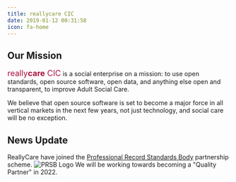 ```yaml
---
title: reallycare CIC
date: 2019-01-12 00:31:58
icon: fa-home
---
```

## Our Mission
<span style="font-size: large; color:#ad1340">really<span style="font-weight:bold">care</span> CIC</span> is a social enterprise on a mission: to use open standards, open source software, open data, and anything else open and transparent, to improve Adult Social Care. 

​We believe that open source software is set to become a major force in all vertical ​markets in the next few years, not just technology, and social care will be no exception.

## News Update

ReallyCare have joined the [Professional Record Standards Body](https://theprsb.org) partnership scheme. 
![PRSB Logo](/img/PRSB-Partner-Logo.png)
We will be working towards becoming a "Quality Partner" in 2022.